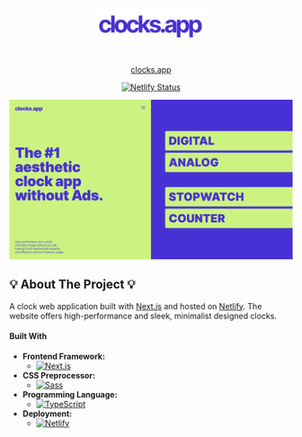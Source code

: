 &nbsp;
<div align="center" >
  <img alt="Logo" src="https://raw.githubusercontent.com/Oruomai/clocks.app/main/src/images/logo.png" width="200" />
</div>
<h1 align="center">
</h1>
</p>

<p align="center"><a href="https://clocks.app/" target="_blank">clocks.app</a></p>
<p align="center">
  <a href="https://app.netlify.com/sites/clocks-app/deploys" target="_blank">
    <img src="https://api.netlify.com/api/v1/badges/1963b488-7b78-48c9-9e2d-6fb5e47ab3af/deploy-status" alt="Netlify Status" />
  </a>
</p>

![demo](https://raw.githubusercontent.com/Oruomai/clocks.app/main/src/images/demo.png)
## 💡 About The Project 💡

A clock web application built with <a href="https://nextjs.org/" target="_blank">Next.js</a> and hosted on <a href="https://www.netlify.com/" target="_blank">Netlify</a>. The website offers high-performance and sleek, minimalist designed clocks.

#### Built With

- **Frontend Framework:**
  - [![Next.js](https://img.shields.io/badge/-Next.js-black?style=flat-square&logo=next.js&logoColor=white)](https://nextjs.org/)
- **CSS Preprocessor:**
  - [![Sass](https://img.shields.io/badge/-Sass-pink?style=flat-square&logo=sass&logoColor=white)](https://sass-lang.com/)
- **Programming Language:**
  - [![TypeScript](https://img.shields.io/badge/-TypeScript-blue?style=flat-square&logo=typescript&logoColor=white)](https://www.typescriptlang.org/)
- **Deployment:**
  - [![Netlify](https://img.shields.io/badge/-Netlify-black?style=flat-square&logo=netlify&logoColor=white)](https://www.netlify.com/)